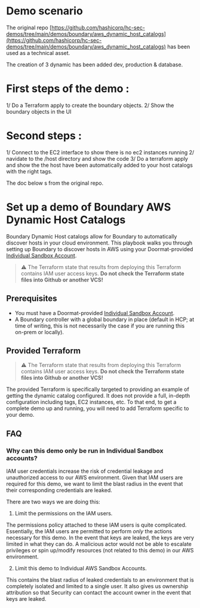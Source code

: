 # Demo scenario

The original repo [https://github.com/hashicorp/hc-sec-demos/tree/main/demos/boundary/aws_dynamic_host_catalogs](https://github.com/hashicorp/hc-sec-demos/tree/main/demos/boundary/aws_dynamic_host_catalogs) has been used as a technical asset. 

The creation of 3 dynamic has been added dev, production & database. 

# First steps of the demo :
1/ Do a Terraform apply to create the boundary objects.
2/ Show the boundary objects in the UI

# Second steps : 
1/ Connect to the EC2 interface to show there is no ec2 instances running
2/ navidate to the /host directory and show the code
3/ Do a terraform apply and show the the host have been automatically added to your host catalogs with the right tags.


The doc below s from the original repo. 
# Set up a demo of Boundary AWS Dynamic Host Catalogs

Boundary Dynamic Host catalogs allow for Boundary to automatically discover hosts in your cloud environment. This playbook walks you through setting up Boundary to discover hosts in AWS using your Doormat-provided [Individual Sandbox Account](https://docs.prod.secops.hashicorp.services/cloud_service_providers/aws/individual_sbx_accounts/).

> :warning: The Terraform state that results from deploying this Terraform contains IAM user access keys. **Do not check the Terraform state files into Github or another VCS!**

## Prerequisites
- You must have a Doormat-provided [Individual Sandbox Account](https://docs.prod.secops.hashicorp.services/cloud_service_providers/aws/individual_sbx_accounts/).
- A Boundary controller with a global boundary in place (default in HCP; at time of writing, this is not necessarily the
case if you are running this on-prem or locally).

## Provided Terraform

> :warning: The Terraform state that results from deploying this Terraform contains IAM user access keys. **Do not check the Terraform state files into Github or another VCS!**

The provided Terraform is specifically targeted to providing an example of getting the dynamic catalog configured. It
does not provide a full, in-depth configuration including tags, EC2 instances, etc. To that end, to get a complete demo
up and running, you will need to add Terraform specific to your demo.

## FAQ
### Why can this demo only be run in Individual Sandbox accounts?
IAM user credentials increase the risk of credential leakage and unauthorized access to our AWS environment. Given that IAM users are required for this demo, we want to limit the blast radius in the event that their corresponding credentials are leaked.

There are two ways we are doing this:

1. Limit the permissions on the IAM users.

The permissions policy attached to these IAM users is quite complicated. Essentially, the IAM users are permitted to perform _only_ the actions necessary for this demo. In the event that keys are leaked, the keys are very limited in what they can do. A malicious actor would not be able to escalate privileges or spin up/modify resources (not related to this demo) in our AWS environment.

2. Limit this demo to Individual AWS Sandbox Accounts.

This contains the blast radius of leaked credentials to an environment that is completely isolated and limited to a single user. It also gives us ownership attribution so that Security can contact the account owner in the event that keys are leaked.
